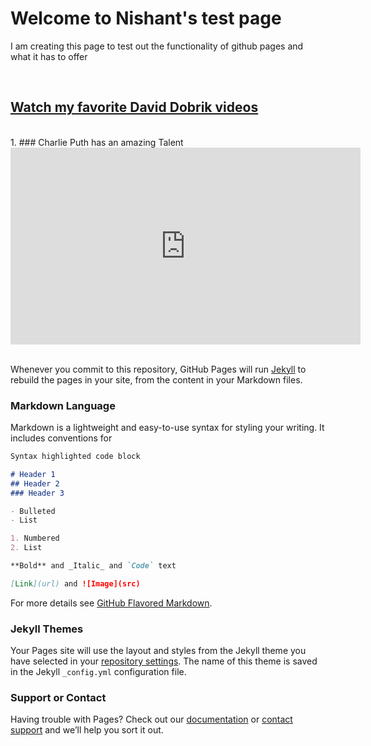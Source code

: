 <head>
<link rel="shortcut icon" type="image/x-icon" href="favicon.ico">
</head>

# Welcome to Nishant's test page 
I am creating this page to test out the functionality of github pages and what it has to offer

<br>

## <u> Watch my favorite David Dobrik videos</u>
<br>
1. ### Charlie Puth has an amazing Talent
<iframe width="560" height="315" src="https://www.youtube.com/embed/KRPNw6_SfTA" frameborder="0" allow="accelerometer; autoplay; clipboard-write; encrypted-media; gyroscope; picture-in-picture" allowfullscreen></iframe>

<br>
<br>

Whenever you commit to this repository, GitHub Pages will run [Jekyll](https://jekyllrb.com/) to rebuild the pages in your site, from the content in your Markdown files.

### Markdown Language

Markdown is a lightweight and easy-to-use syntax for styling your writing. It includes conventions for

```markdown
Syntax highlighted code block

# Header 1
## Header 2
### Header 3

- Bulleted
- List

1. Numbered
2. List

**Bold** and _Italic_ and `Code` text

[Link](url) and ![Image](src)
```

For more details see [GitHub Flavored Markdown](https://guides.github.com/features/mastering-markdown/).

### Jekyll Themes

Your Pages site will use the layout and styles from the Jekyll theme you have selected in your [repository settings](https://github.com/nishantgerald/my_test/settings). The name of this theme is saved in the Jekyll `_config.yml` configuration file.

### Support or Contact

Having trouble with Pages? Check out our [documentation](https://docs.github.com/categories/github-pages-basics/) or [contact support](https://github.com/contact) and we’ll help you sort it out.
